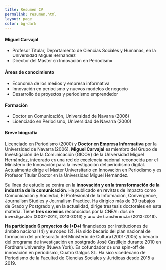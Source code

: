 ```yaml
---
title: Resumen CV
permalink: resumen.html
layout: page
color: bg-dark
---
```

#### Miguel Carvajal
- Profesor Titular, Departamento de Ciencias Sociales y Humanas, en la Universidad Miguel Hernández
- Director del Máster en Innovación en Periodismo

#### Áreas de conocimiento
- Economía de los medios y empresa informativa
- Innovación en periodismo y nuevos modelos de negocio
- Desarrollo de proyectos y periodismo emprendedor

#### Formación
- Doctor en Comunicación, Universidad de Navarra (2006)
- Licenciado en Periodismo, Universidad de Navarra (2000)

#### Breve biografía

Licenciado en Periodismo (2000) y **Doctor en Empresa Informativa** por la Universidad de Navarra (2006), **Miguel Carvajal** es miembro del Grupo de Investigación de la Comunicación (GICOV) de la Universidad Miguel Hernández, integrado en una red de excelencia nacional reconocida por el Ministerio de Innovación para la investigación del periodismo digital. Actualmente dirige el Máster Universitario en Innovación en Periodismo y es Profesor Titular Doctor en la Universidad Miguel Hernández.

Su línea de estudio se centra en la **innovación y en la transformación de la industria de la comunicación**. Ha publicado en revistas de impacto como Comunicación y Sociedad, El Profesional de la Información, Convergence, Journalism Studies y Journalism Practice. Ha dirigido más de 30 trabajos de Grado y Postgrado y, en la actualidad, dirige tres tesis doctorales en esta materia. Tiene **tres sexenios** reconocidos por la CNEAI: dos de investigación (2007-2012, 2013-2018) y uno de transferencia (2013-2018).

**Ha participado 6 proyectos de I+D+i** financiados por instituciones de ámbito nacional (4) y europeo (2). Ha sido becario del plan nacional de formación del profesorado del Ministerio de Cultura (2001-2005) y becario del programa de investigación en postgrado José Castillejo durante 2010 en Fordham University (Nueva York). Es cofundador de una spin-off de innovación en periodismo, Cuatro Galgos SL. Ha sido vicedecano de Periodismo de la Facultad de Ciencias Sociales y Jurídicas desde 2015 a 2019. 

